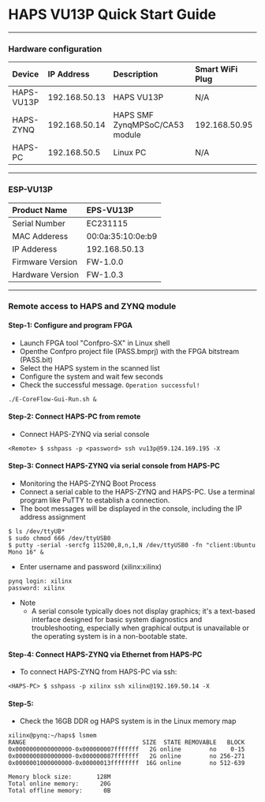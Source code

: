 # HAPS VU13P Quick Start Guide



---
### Hardware configuration 

| Device | IP Address | Description | Smart WiFi Plug |
|:-|:-|:-|:-|
| HAPS-VU13P | 192.168.50.13 | HAPS VU13P | N/A |
| HAPS-ZYNQ | 192.168.50.14 | HAPS SMF ZynqMPSoC/CA53 module | 192.168.50.95 |
| HAPS-PC | 192.168.50.5 | Linux PC | N/A |

---
### ESP-VU13P

| Product Name | EPS-VU13P |
|:-|:-|
| Serial Number | EC231115 |
| MAC Adderess | 00:0a:35:10:0e:b9 |
| IP Adderess | 192.168.50.13 |
| Firmware Version | FW-1.0.0 |
| Hardware Version | FW-1.0.3 |

---
### Remote access to HAPS and ZYNQ module

#### Step-1: Configure and program FPGA

* Launch FPGA tool "Confpro-SX" in Linux shell
* Openthe Confpro project file (PASS.bmprj) with the FPGA bitstream (PASS.bit)
* Select the HAPS system in the scanned list
* Configure the system and wait few seconds
* Check the successful message.  ```Operation successful!```

```
./E-CoreFlow-Gui-Run.sh &
```

#### Step-2: Connect HAPS-PC from remote

* Connect HAPS-ZYNQ via serial console

```
<Remote> $ sshpass -p <password> ssh vu13p@59.124.169.195 -X
```

#### Step-3: Connect HAPS-ZYNQ via serial console from HAPS-PC  

* Monitoring the HAPS-ZYNQ Boot Process
* Connect a serial cable to the HAPS-ZYNQ and HAPS-PC. Use a terminal program like PuTTY to establish a connection.
* The boot messages will be displayed in the console, including the IP address assignment
  
```
$ ls /dev/ttyUB*
$ sudo chmod 666 /dev/ttyUSB0
$ putty -serial -sercfg 115200,8,n,1,N /dev/ttyUSB0 -fn "client:Ubuntu Mono 16" &
```

* Enter username and password (xilinx:xilinx)
  
```
pynq login: xilinx
password: xilinx
```

* Note
   * A serial console typically does not display graphics; it's a text-based interface designed for basic system diagnostics and troubleshooting, especially when graphical output is unavailable or the operating system is in a non-bootable state.



#### Step-4: Connect HAPS-ZYNQ via Ethernet from HAPS-PC  

* To connect HAPS-ZYNQ from HAPS-PC via ssh:  

```
<HAPS-PC> $ sshpass -p xilinx ssh xilinx@192.169.50.14 -X
```

#### Step-5:

* Check the 16GB DDR og HAPS system is in the Linux memory map

```
xilinx@pynq:~/haps$ lsmem
RANGE                                 SIZE  STATE REMOVABLE   BLOCK
0x0000000000000000-0x000000007fffffff   2G online        no    0-15
0x0000000800000000-0x000000087fffffff   2G online        no 256-271
0x0000001000000000-0x00000013ffffffff  16G online        no 512-639

Memory block size:       128M
Total online memory:      20G
Total offline memory:      0B
```

